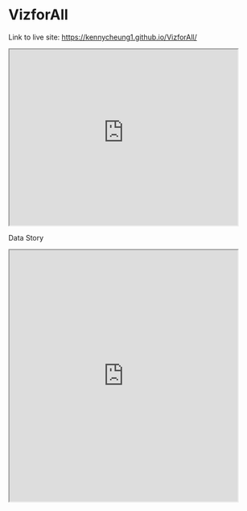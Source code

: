 # VizforAll

Link to live site: https://kennycheung1.github.io/VizforAll/

<iframe src="https://kennycheung1.github.io/highcharts-scatter-csv/" width="90%" height="350"></iframe>

Data Story
<iframe src="https://public.tableau.com/views/OccupExpDataViz2PresentationMode/Dashboard1? :showVizHome=no&:embed=true" width="90%" height="500"></iframe>

